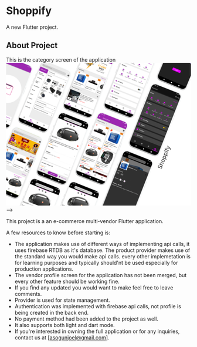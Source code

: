 # Shoppify

A new Flutter project.

## About Project

This is the category screen of the application
![](/assets/images/Shoppify.png) -->

This project is a an e-commerce multi-vendor Flutter application.

A few resources to know before starting is:

- The application makes use of different ways of implementing api calls, it uses firebase RTDB as it's database. The product provider makes use of the standard way you would make api calls. every other implemetation is for learning purposes and typically should'nt be used especially for production applications.  
- The vendor profile screen for the application has not been merged, but every other feature should be working fine.  
- If you find any updated you would want to make feel free to leave comments.
- Provider is used for state management.
- Authentication was implemented with firebase api calls, not profile is being created in the back end.
- No payment method had been added to the project as well.
- It also supports both light and dart mode. 
- If you're interested in owning the full application or for any inquiries, contact us at [asogunjoel@gmail.com]. 

<!-- This is the home screen of the application
![](/assets/images/Screenshot_1664388974.png)


